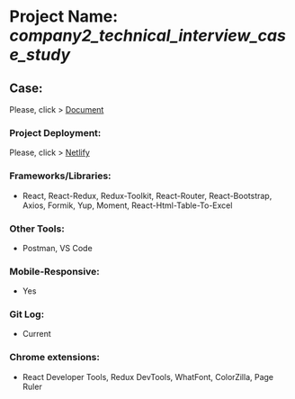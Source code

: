 # Project Name: *company2_technical_interview_case_study*
## Case:
Please, click > [Document](https://drive.google.com/file/d/1iwlKQMXujpECXqj7Zxmzn2Atm-I12MSJ/view?usp=sharing)
### Project Deployment:
Please, click > [Netlify](https://frontend-developer-case-study.netlify.app/)
### Frameworks/Libraries:
- React, React-Redux, Redux-Toolkit, React-Router, React-Bootstrap, Axios, Formik, Yup, Moment, React-Html-Table-To-Excel
### Other Tools:
- Postman, VS Code
### Mobile-Responsive:
- Yes
### Git Log:
- Current
### Chrome extensions:
- React Developer Tools, Redux DevTools, WhatFont, ColorZilla, Page Ruler




